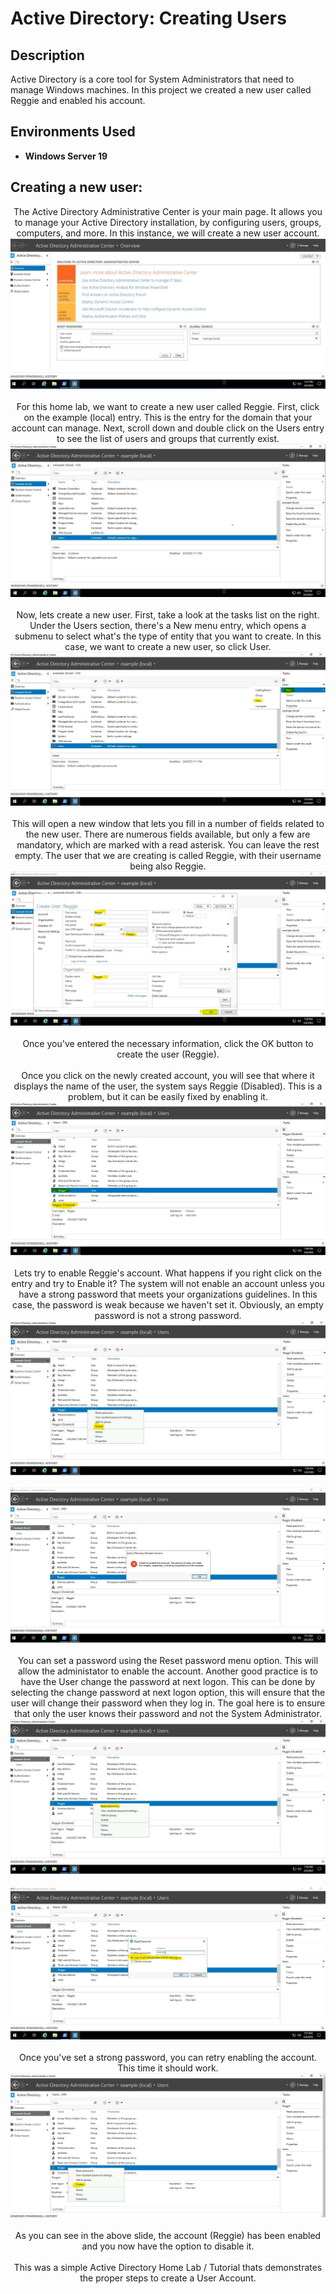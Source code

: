<h1>Active Directory: Creating Users</h1>



<h2>Description</h2>
Active Directory is a core tool for System Administrators that need to manage Windows machines. In this project we created a new user called Reggie and enabled his account.
<br />




<h2>Environments Used </h2>

- <b>Windows Server 19</b> 

<h2>Creating a new user:</h2>

<p align="center">
The Active Directory Administrative Center is your main page. It allows you to manage your Active Directory installation, by configuring users, groups, computers, and more. In this instance, we will create a new user account.<br/>
<img src="https://github.com/Rastallworth1/Active-Directory-Creating-Users/blob/main/AD%20Home.png"/>
<br />


<br />
For this home lab, we want to create a new user called Reggie. First, click on the example (local) entry. This is the entry for the domain that your account can manage. Next, scroll down and double click on the Users entry to see the list of users and groups that currently exist.<br/>
<img src="https://github.com/Rastallworth1/Active-Directory-Creating-Users/blob/main/Slide%202.png"/>
<br />


<br />
Now, lets create a new user. First, take a look at the tasks list on the right. Under the Users section, there's a New menu entry, which opens a submenu to select what's the type of entity that you want to create. In this case, we want to create a new user, so click User. <br/>
<img src="https://github.com/Rastallworth1/Active-Directory-Creating-Users/blob/main/Slide%203.png"/>
<br />


<br />
This will open a new window that lets you fill in a number of fields related to the new user. There are numerous fields available, but only a few are mandatory, which are marked with a read asterisk. You can leave the rest empty. The user that we are creating is called Reggie, with their username being also Reggie.<br/>
<img src="https://github.com/Rastallworth1/Active-Directory-Creating-Users/blob/main/slide%204.png"/>
<br />
<br />Once you've entered the necessary information, click the OK button to create the user (Reggie). 
<br/>




<br />
Once you click on the newly created account, you will see that where it displays the name of the user, the system says Reggie (Disabled). This is a problem, but it can be easily fixed by enabling it. <br/>
<img src="https://github.com/Rastallworth1/Active-Directory-Creating-Users/blob/main/slide%205.png"/>
<br />

  <br />
Lets try to enable Reggie's account. What happens if you right click on the entry and try to Enable it? The system will not enable an account unless you have a strong password that meets your organizations guidelines. In this case, the password is weak because we haven't set it. Obviously, an empty password is not a strong password. <br/>
<img src="https://github.com/Rastallworth1/Active-Directory-Creating-Users/blob/main/Slide%206%20Top.png"/>
<br />
<br/>
<img src="https://github.com/Rastallworth1/Active-Directory-Creating-Users/blob/main/slide%206%20bottom.png"/>
<br />


  <br />
You can set a password using the Reset password menu option. This will allow the administator to enable the account. Another good practice is to have the User change the password at next logon. This can be done by selecting the change password at next logon option, this will ensure that the user will change their password when they log in. The goal here is to ensure that only the user knows their password and not the System Administrator. <br/>
<img src="https://github.com/Rastallworth1/Active-Directory-Creating-Users/blob/main/Slide%207%20top.png"/>
<br />
<br/>
<img src="https://github.com/Rastallworth1/Active-Directory-Creating-Users/blob/main/slide%207%20bottom.png"/>
<br />

  
<br />
Once you've set a strong password, you can retry enabling the account. This time it should work. <br/>
<img src="https://github.com/Rastallworth1/Active-Directory-Creating-Users/blob/main/Slide%209.png"/>
<br />
  
  
<br />
As you can see in the above slide, the account (Reggie) has been enabled and you now have the option to disable it. <br/>



  
  
  
  
  


<br />
This was a simple Active Directory Home Lab / Tutorial thats demonstrates the proper steps to create a User Account.<br/>




